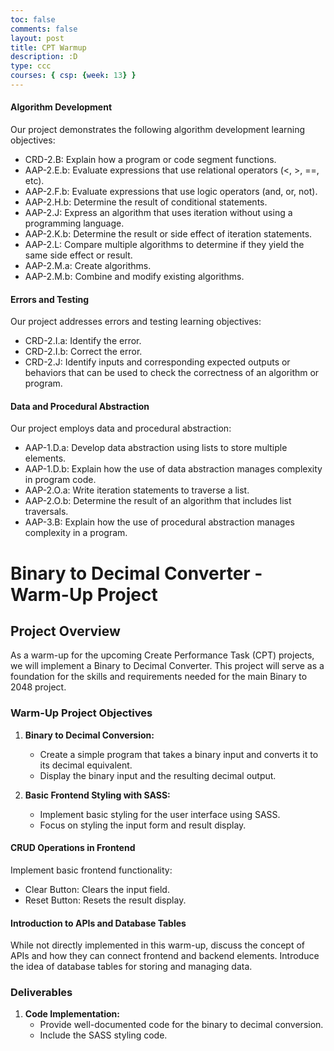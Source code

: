 ```yaml
---
toc: false
comments: false
layout: post
title: CPT Warmup
description: :D
type: ccc
courses: { csp: {week: 13} }
---
```



#### Algorithm Development

Our project demonstrates the following algorithm development learning objectives:

- CRD-2.B: Explain how a program or code segment functions.
- AAP-2.E.b: Evaluate expressions that use relational operators (<, >, ==, etc).
- AAP-2.F.b: Evaluate expressions that use logic operators (and, or, not).
- AAP-2.H.b: Determine the result of conditional statements.
- AAP-2.J: Express an algorithm that uses iteration without using a programming language.
- AAP-2.K.b: Determine the result or side effect of iteration statements.
- AAP-2.L: Compare multiple algorithms to determine if they yield the same side effect or result.
- AAP-2.M.a: Create algorithms.
- AAP-2.M.b: Combine and modify existing algorithms.

#### Errors and Testing

Our project addresses errors and testing learning objectives:

- CRD-2.I.a: Identify the error.
- CRD-2.I.b: Correct the error.
- CRD-2.J: Identify inputs and corresponding expected outputs or behaviors that can be used to check the correctness of an algorithm or program.

#### Data and Procedural Abstraction

Our project employs data and procedural abstraction:

- AAP-1.D.a: Develop data abstraction using lists to store multiple elements.
- AAP-1.D.b: Explain how the use of data abstraction manages complexity in program code.
- AAP-2.O.a: Write iteration statements to traverse a list.
- AAP-2.O.b: Determine the result of an algorithm that includes list traversals.
- AAP-3.B: Explain how the use of procedural abstraction manages complexity in a program.

# Binary to Decimal Converter - Warm-Up Project

## Project Overview

As a warm-up for the upcoming Create Performance Task (CPT) projects, we will implement a Binary to Decimal Converter. This project will serve as a foundation for the skills and requirements needed for the main Binary to 2048 project.

### Warm-Up Project Objectives

1. **Binary to Decimal Conversion:**
   - Create a simple program that takes a binary input and converts it to its decimal equivalent.
   - Display the binary input and the resulting decimal output.

2. **Basic Frontend Styling with SASS:**
   - Implement basic styling for the user interface using SASS.
   - Focus on styling the input form and result display.

#### CRUD Operations in Frontend

Implement basic frontend functionality:
   - Clear Button: Clears the input field.
   - Reset Button: Resets the result display.

#### Introduction to APIs and Database Tables

While not directly implemented in this warm-up, discuss the concept of APIs and how they can connect frontend and backend elements. Introduce the idea of database tables for storing and managing data.

### Deliverables

1. **Code Implementation:**
   - Provide well-documented code for the binary to decimal conversion.
   - Include the SASS styling code.